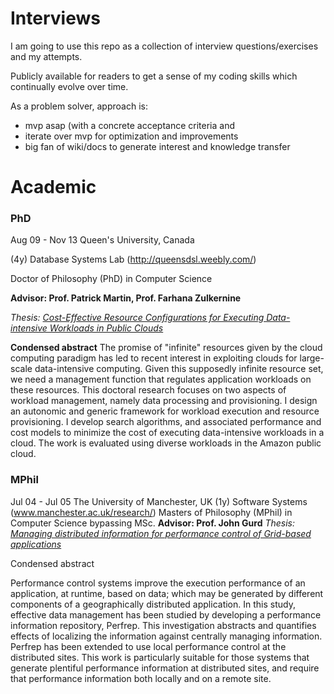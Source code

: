 # Interviews

I am going to use this repo as a collection of interview questions/exercises and my attempts.

Publicly available for readers to get a sense of my coding skills which continually evolve over time.

As a problem solver, approach is:
- mvp asap (with a concrete acceptance criteria and 
- iterate over mvp for optimization and improvements
- big fan of wiki/docs to generate interest and knowledge transfer

# Academic
### PhD
Aug 09 - Nov 13	Queen's University, Canada

(4y)	Database Systems Lab	(http://queensdsl.weebly.com/)

Doctor of Philosophy (PhD) in Computer Science

**Advisor: Prof. Patrick Martin, Prof. Farhana Zulkernine**

*Thesis: [Cost-Effective Resource Configurations for Executing Data-intensive Workloads in Public Clouds](https://qspace.library.queensu.ca/handle/1974/8497?show=full)*

**Condensed abstract**
The promise of "infinite" resources given by the cloud computing paradigm has led to recent interest in exploiting clouds for large-scale data-intensive computing. Given this supposedly infinite resource set, we need a management function that regulates application workloads on these resources. This doctoral research focuses on two aspects of workload management, namely data processing and provisioning. I design an autonomic and generic framework for workload execution and resource provisioning. I develop search algorithms, and associated performance and cost models to minimize the cost of executing data-intensive workloads in a cloud. The work is evaluated using diverse workloads in the Amazon public cloud.

### MPhil
Jul 04 - Jul 05	The University of Manchester, UK
(1y)	Software Systems	(www.manchester.ac.uk/research/) 
	Masters of Philosophy (MPhil) in Computer Science bypassing MSc.
**Advisor: Prof. John Gurd**
*Thesis: [Managing distributed information for performance control of Grid-based applications](mian_05_grid-based_applications_mphil_thesis.pdf)* 

Condensed abstract

Performance control systems improve the execution performance of an application, at runtime, based on data; which may be generated by different components of a geographically distributed application. In this study, effective data management has been studied by developing a performance information repository, Perfrep. This investigation abstracts and quantifies effects of localizing the information against centrally managing information. Perfrep has been extended to use local performance control at the distributed sites. This work is particularly suitable for those systems that generate plentiful performance information at distributed sites, and require that performance information both locally and on a remote site.
